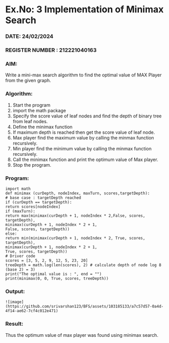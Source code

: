 # Ex.No: 3  Implementation of Minimax Search
### DATE: 24/02/2024                                                                           
### REGISTER NUMBER : 212221040163
### AIM: 
Write a mini-max search algorithm to find the optimal value of MAX Player from the given graph.
### Algorithm:
1. Start the program
2. import the math package
3. Specify the score value of leaf nodes and find the depth of binary tree from leaf nodes.
4. Define the minimax function
5. If maximum depth is reached then get the score value of leaf node.
6. Max player find the maximum value by calling the minmax function recursively.
7. Min player find the minimum value by calling the minmax function recursively.
8. Call the minimax function  and print the optimum value of Max player.
9. Stop the program. 

### Program:
```
import math
def minimax (curDepth, nodeIndex, maxTurn, scores,targetDepth):
# base case : targetDepth reached
if (curDepth == targetDepth):
return scores[nodeIndex]
if (maxTurn):
return max(minimax(curDepth + 1, nodeIndex * 2,False, scores, targetDepth),
minimax(curDepth + 1, nodeIndex * 2 + 1,
False, scores, targetDepth))
else:
return min(minimax(curDepth + 1, nodeIndex * 2, True, scores, targetDepth),
minimax(curDepth + 1, nodeIndex * 2 + 1,
True, scores, targetDepth))
# Driver code
scores = [3, 5, 2, 9, 12, 5, 23, 20]
treeDepth = math.log(len(scores), 2) # calculate depth of node log 8 (base 2) = 3)
print("The optimal value is : ", end = "")
print(minimax(0, 0, True, scores, treeDepth))
```








### Output:
```
![image](https://github.com/srivarshan123/BFS/assets/103185133/a7c57d57-0a4d-4f14-ae62-7cf4c012e471)
```


### Result:
Thus the optimum value of max player was found using minimax search.
